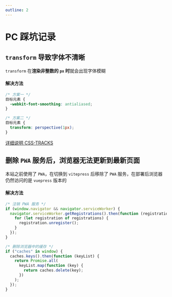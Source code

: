 ```yaml
---
outline: 2
---
```


# PC 踩坑记录

## `transform` 导致字体不清晰

`transform` 在**渲染非整数的 `px` 时**就会出现字体模糊

#### 解决方法

```css
/* 方案一 */
目标元素 {
  -webkit-font-smoothing: antialiased;
}

/* 方案二 */
目标元素 {
  transform: perspective(1px);
}
```

[详细说明 CSS-TRACKS](https://css-tricks.com/forums/topic/transforms-cause-font-smoothing-weirdness-in-webkit/)

## 删除 `PWA` 服务后，浏览器无法更新到最新页面

本站之前使用了 `PWA`，在切换到 `vitepress` 后移除了 `PWA` 服务，在部署后浏览器仍然访问的是 `vuepress` 版本的

#### 解决方法

```js
/* 注销 PWA 服务 */
if (window.navigator && navigator.serviceWorker) {
  navigator.serviceWorker.getRegistrations().then(function (registrations) {
    for (let registration of registrations) {
      registration.unregister();
    }
  });
}

/* 删除浏览器中的缓存 */
if ("caches" in window) {
  caches.keys().then(function (keyList) {
    return Promise.all(
      keyList.map(function (key) {
        return caches.delete(key);
      })
    );
  });
}
```
